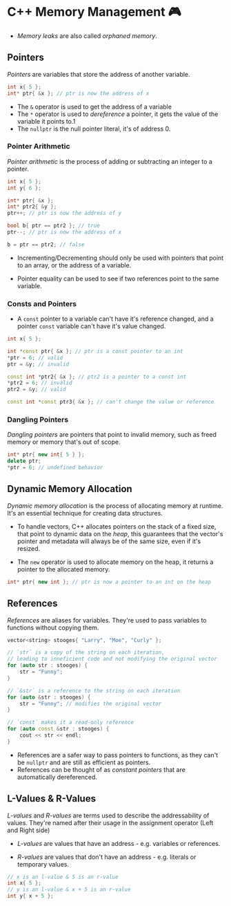 # C++ Memory Management 🎮

- _Memory leaks_ are also called _orphaned memory_.

## Pointers

_Pointers_ are variables that store the address of another variable.

```cpp
int x{ 5 };
int* ptr{ &x }; // ptr is now the address of x
```

- The `&` operator is used to get the address of a variable
- The `*` operator is used to _dereference_ a pointer, it gets the value of the variable it points to.1
- The `nullptr` is the null pointer literal, it's of address 0.

### Pointer Arithmetic

_Pointer arithmetic_ is the process of adding or subtracting an integer to a pointer.

```cpp
int x{ 5 };
int y{ 6 };

int* ptr{ &x };
int* ptr2{ &y };
ptr++; // ptr is now the address of y

bool b{ ptr == ptr2 }; // true
ptr--; // ptr is now the address of x

b = ptr == ptr2; // false
```

- Incrementing/Decrementing should only be used with pointers that point to an array, or the address of a variable.

- Pointer equality can be used to see if two references point to the same variable.

### Consts and Pointers

- A `const` pointer to a variable can't have it's reference changed, and a pointer `const` variable can't have it's value changed.

```cpp
int x{ 5 };

int *const ptr{ &x }; // ptr is a const pointer to an int
*ptr = 6; // valid
ptr = &y; // invalid

const int *ptr2{ &x }; // ptr2 is a pointer to a const int
*ptr2 = 6; // invalid
ptr2 = &y; // valid

const int *const ptr3{ &x }; // can't change the value or reference
```

### Dangling Pointers

_Dangling pointers_ are pointers that point to invalid memory, such as freed memory or memory that's out of scope.

```cpp
int* ptr{ new int{ 5 } };
delete ptr;
*ptr = 6; // undefined behavior
```

## Dynamic Memory Allocation

_Dynamic memory allocation_ is the process of allocating memory at runtime. It's an essential technique for creating data structures.

- To handle vectors, C++ allocates pointers on the stack of a fixed size, that point to dynamic data on the _heap_, this guarantees that the vector's pointer and metadata will always be of the same size, even if it's resized.

- The `new` operator is used to allocate memory on the heap, it returns a pointer to the allocated memory.

```cpp
int* ptr{ new int }; // ptr is now a pointer to an int on the heap
```

## References

_References_ are aliases for variables. They're used to pass variables to functions without copying them.

```cpp
vector<string> stooges{ "Larry", "Moe", "Curly" };

// `str` is a copy of the string on each iteration,
// leading to inneficient code and not modifying the original vector
for (auto str : stooges) {
    str = "Funny"; 
}

// `&str` is a reference to the string on each iteration
for (auto &str : stooges) {
    str = "Funny"; // modifies the original vector
}

// `const` makes it a read-only reference
for (auto const &str : stooges) {
    cout << str << endl;
}
```

- References are a safer way to pass pointers to functions, as they can't be `nullptr` and are still as efficient as pointers.
- References can be thought of as _constant pointers_ that are automatically dereferenced.

## L-Values & R-Values

_L-values_ and _R-values_ are terms used to describe the addressability of values. They're named after their usage in the assignment operator (Left and Right side)

- _L-values_ are values that have an address - e.g. variables or references.

- _R-values_ are values that don't have an address - e.g. literals or temporary values.

```cpp
// x is an l-value & 5 is an r-value
int x{ 5 };
// y is an l-value & x + 5 is an r-value
int y{ x + 5 };
```
